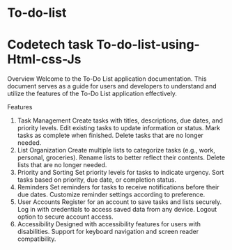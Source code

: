 # To-do-list

#  Codetech task To-do-list-using-Html-css-Js
Overview
Welcome to the To-Do List application documentation. This document serves as a guide for users and developers to understand and utilize the features of the To-Do List application effectively.

Features
1. Task Management
Create tasks with titles, descriptions, due dates, and priority levels.
Edit existing tasks to update information or status.
Mark tasks as complete when finished.
Delete tasks that are no longer needed.
2. List Organization
Create multiple lists to categorize tasks (e.g., work, personal, groceries).
Rename lists to better reflect their contents.
Delete lists that are no longer needed.
3. Priority and Sorting
Set priority levels for tasks to indicate urgency.
Sort tasks based on priority, due date, or completion status.
4. Reminders
Set reminders for tasks to receive notifications before their due dates.
Customize reminder settings according to preference.
5. User Accounts
Register for an account to save tasks and lists securely.
Log in with credentials to access saved data from any device.
Logout option to secure account access.
6. Accessibility
Designed with accessibility features for users with disabilities.
Support for keyboard navigation and screen reader compatibility.
   
